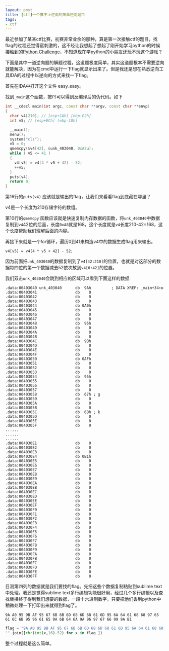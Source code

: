```yaml
---
layout: post
title: [ctf]一个算不上逆向的简单逆向题目
tags:
- ctf
---
```


最近参加了某某ctf比赛，初赛非常业余的那种，算是第一次接触ctf的题目，找flag的过程还觉得蛮刺激的，这不经让我想起了想起了刚开始学习python的时候接触到的[Python Challenge](http://www.pythonchallenge.com/)，不知道现在学python的小朋友还玩不玩这个游戏？

下面是其中一道逆向题的解题过程，这道题极度简单，其实这道题根本不需要逆向就能解决，因为在cmd中运行一下flag就显示出来了。但是我还是想在熟悉逆向工具IDA的过程中以逆向的方式来找一下flag。

首先在IDA中打开这个文件 easy_easy。

找到`_main`这个函数，按`F5`可以得到反编译后的伪代码。如下

```c++
int __cdecl main(int argc, const char **argv, const char **envp)
{
  char v4[210]; // [esp+1Ah] [ebp-E2h]
  int v5; // [esp+ECh] [ebp-10h]

  __main();
  menu();
  system("cls");
  v5 = 0;
  qmemcpy(&v4[42], &unk_403040, 0xA8u);
  while ( v5 <= 41 )
  {
    v4[v5] = v4[4 * v5 + 42] - 52;
    ++v5;
  }
  puts(v4);
  return 0;
}
```

第16行的`puts(v4)`	应该就是输出的flag，让我们来看看flag到底藏在哪里？

v4是一个长度为210存储字符的数组。

第10行的`qmemcpy` 函数应该就是快速复制内存数据的函数，将`unk_403040`中数据复制到`v4`42位的后面，长度`0xA8`就是168，这个长度就是`v4`长度210-42=168，这个长度帮助我们理解后面的内容。

再接下来就是一个for循环，遍历0到41来构造v4中的数据生成flag用来输出。

`v4[v5] = v4[4 * v5 + 42] - 52;`

因为前面把`unk_403040`的数据复制到了`v4[42:210]`的位置，也就是对这部分的数据每四位的第一个数据减去52依次放到`v4[0:42]`的位置。

我们双击`unk_403040`会跳到相应的区域可以看到下面这样的数据

```
.data:00403040 unk_403040      db  9Ah         ; DATA XREF: _main+34↑o
.data:00403041                 db    0
.data:00403042                 db    0
.data:00403043                 db    0
.data:00403044                 db 0A0h
.data:00403045                 db    0
.data:00403046                 db    0
.data:00403047                 db    0
.data:00403048                 db  95h
.data:00403049                 db    0
.data:0040304A                 db    0
.data:0040304B                 db    0
.data:0040304C                 db  9Bh
.data:0040304D                 db    0
.data:0040304E                 db    0
.data:0040304F                 db    0
.data:00403050                 db 0AFh
.data:00403051                 db    0
.data:00403052                 db    0
.data:00403053                 db    0
.data:00403054                 db  95h
.data:00403055                 db    0
.data:00403056                 db    0
.data:00403057                 db    0
.data:00403058                 db  67h ; g
.data:00403059                 db    0
.data:0040305A                 db    0
.data:0040305B                 db    0
.data:0040305C                 db  6Bh ; k
.data:0040305D                 db    0
.data:0040305E                 db    0
.data:0040305F                 db    0
......
......
......
.data:004030E1                 db    0
.data:004030E2                 db    0
.data:004030E3                 db    0
.data:004030E4                 db 0B1h
.data:004030E5                 db    0
.data:004030E6                 db    0
.data:004030E7                 db    0
.data:004030E8                 db    0
.data:004030E9                 db    0
.data:004030EA                 db    0
.data:004030EB                 db    0
.data:004030EC                 db    0
.data:004030ED                 db    0
.data:004030EE                 db    0
.data:004030EF                 db    0
.data:004030F0                 db    0
.data:004030F1                 db    0
.data:004030F2                 db    0
.data:004030F3                 db    0
.data:004030F4                 db    0
.data:004030F5                 db    0
.data:004030F6                 db    0
.data:004030F7                 db    0
.data:004030F8                 db    0
.data:004030F9                 db    0
.data:004030FA                 db    0
.data:004030FB                 db    0
.data:004030FC                 db    0
.data:004030FD                 db    0
.data:004030FE                 db    0
.data:004030FF                 db    0
```

目测第四列的数据就是我们要找的flag。先把这些个数据复制粘贴到sublime text中处理，我还是觉得sublime text多行编辑功能很好用，经过几个多行编辑以及查找替换终于得到我们想要的数据，一段十六进制数字，只要把他们丢到python中稍微处理一下打印出来就得到flag了。

```
9A A0 95 9B AF 95 67 6B 6B 6D 68 6D 68 61 6D 95 6A 64 61 68 68 97 65 61 6C 6B 95 96 61 65 9A 6B 64 6A 9A 96 97 67 66 99 9A B1
```

```python
flag = "9A A0 95 9B AF 95 67 6B 6B 6D 68 6D 68 61 6D 95 6A 64 61 68 68 97 65 61 6C 6B 95 96 61 65 9A 6B 64 6A 9A 96 97 67 66 99 9A B1".split(" ")
"".join([chr(int(x,16)-52) for x in flag ])
```

整个过程就是这么简单。


